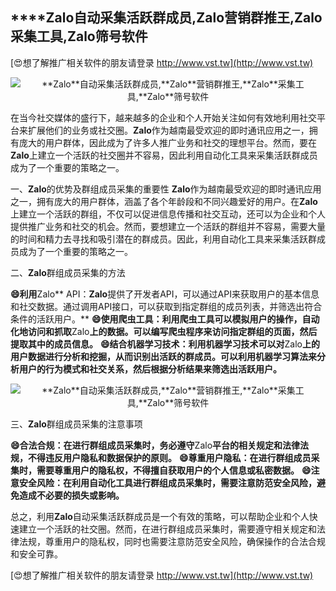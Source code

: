 ## ****Zalo**自动采集活跃群成员,**Zalo**营销群推王,**Zalo**采集工具,**Zalo**筛号软件**

[😍想了解推广相关软件的朋友请登录 http://www.vst.tw](http://www.vst.tw)

 <center><img src="https://vst.tw/MP4/tuiguang/png/3.png" alt="**Zalo**自动采集活跃群成员,**Zalo**营销群推王,**Zalo**采集工具,**Zalo**筛号软件"></center>

在当今社交媒体的盛行下，越来越多的企业和个人开始关注如何有效地利用社交平台来扩展他们的业务或社交圈。**Zalo**作为越南最受欢迎的即时通讯应用之一，拥有庞大的用户群体，因此成为了许多人推广业务和社交的理想平台。然而，要在**Zalo**上建立一个活跃的社交圈并不容易，因此利用自动化工具来采集活跃群成员成为了一个重要的策略之一。

一、**Zalo**的优势及群组成员采集的重要性
**Zalo**作为越南最受欢迎的即时通讯应用之一，拥有庞大的用户群体，涵盖了各个年龄段和不同兴趣爱好的用户。在**Zalo**上建立一个活跃的群组，不仅可以促进信息传播和社交互动，还可以为企业和个人提供推广业务和社交的机会。然而，要想建立一个活跃的群组并不容易，需要大量的时间和精力去寻找和吸引潜在的群成员。因此，利用自动化工具来采集活跃群成员成为了一个重要的策略之一。

二、**Zalo**群组成员采集的方法

**😄利用**Zalo** API：**Zalo**提供了开发者API，可以通过API来获取用户的基本信息和社交数据。通过调用API接口，可以获取到指定群组的成员列表，并筛选出符合条件的活跃用户。**
**😄使用爬虫工具：利用爬虫工具可以模拟用户的操作，自动化地访问和抓取**Zalo**上的数据。可以编写爬虫程序来访问指定群组的页面，然后提取其中的成员信息。**
**😄结合机器学习技术：利用机器学习技术可以对**Zalo**上的用户数据进行分析和挖掘，从而识别出活跃的群成员。可以利用机器学习算法来分析用户的行为模式和社交关系，然后根据分析结果来筛选出活跃用户。**

 <center><img src="https://vst.tw/MP4/tuiguang/png/4.png" alt="**Zalo**自动采集活跃群成员,**Zalo**营销群推王,**Zalo**采集工具,**Zalo**筛号软件"></center>

三、**Zalo**群组成员采集的注意事项

**😄合法合规：在进行群组成员采集时，务必遵守**Zalo**平台的相关规定和法律法规，不得违反用户隐私和数据保护的原则。**
**😄尊重用户隐私：在进行群组成员采集时，需要尊重用户的隐私权，不得擅自获取用户的个人信息或私密数据。**
**😄注意安全风险：在利用自动化工具进行群组成员采集时，需要注意防范安全风险，避免造成不必要的损失或影响。**

总之，利用**Zalo**自动采集活跃群成员是一个有效的策略，可以帮助企业和个人快速建立一个活跃的社交圈。然而，在进行群组成员采集时，需要遵守相关规定和法律法规，尊重用户的隐私权，同时也需要注意防范安全风险，确保操作的合法合规和安全可靠。

[😍想了解推广相关软件的朋友请登录 http://www.vst.tw](http://www.vst.tw)



